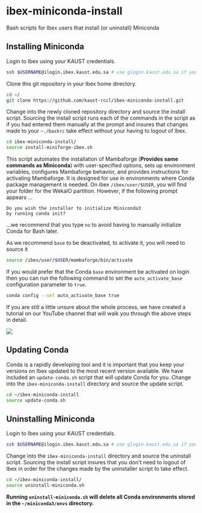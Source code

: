# ibex-miniconda-install
Bash scripts for Ibex users that install (or uninstall) Miniconda

## Installing Miniconda

Login to Ibex using your KAUST credentials.

```bash
ssh $USERNAME@ilogin.ibex.kaust.edu.sa # use glogin.kaust.edu.sa if you need GPU nodes
```

Clone this git repository in your Ibex home directory.

```bash
cd ~/
git clone https://github.com/kaust-rccl/ibex-miniconda-install.git
```

Change into the newly cloned repository directory and source the install script. Sourcing the 
install script runs each of the commands in the script as if you had entered them manually at 
the prompt and insures that changes made to your `~./bashrc` take effect without your having 
to logout of Ibex.

```bash
cd ibex-miniconda-install/
source install-miniforge-ibex.sh
```

This script automates the installation of Mambaforge (**Provides same commands as Miniconda**) with user-specified options, sets up environment variables, configures Mambaforge behavior, and provides instructions for activating Mambaforge. It is designed for use in environments where Conda package management is needed. On ibex `/ibex/user/$USER`, you will find your folder for the WekaIO partition. However, if the following prompt appears ...

```
Do you wish the installer to initialize Miniconda3
by running conda init?
```

...we recommend that you type `no` to avoid having to manually initialize Conda for Bash later. 

<!-- If you accidentally type `no`, don't worry. When the script finishes you simply need to type the  -->
<!-- following commands. -->

<!-- ```bash
conda init bash
source ~/.bashrc
``` -->
As we recommend `base` to be deactivated, to activate it, you will need to source it
```bash 
source /ibex/user/$USER/mambaforge/bin/activate 
```


<!-- By default, the Conda `base` environment is deactivated when you login to Ibex.  -->
If you would prefer that the Conda `base` environment be activated on login then you 
can run the following command to set the `auto_activate_base` configuration parameter to `true`.

```bash
conda config --set auto_activate_base true
```

If you are still a little unsure about the whole process, we have created a tutorial on our 
YouTube channel that will walk you through the above steps in detail.

[![](http://img.youtube.com/vi/X-W7aVXH3_w/0.jpg)](http://www.youtube.com/watch?v=X-W7aVXH3_w "How to install Miniconda3 into your Ibex home directory")

## Updating Conda

Conda is a rapidly developing tool and it is important that you keep your versions on 
Ibex updated to the most recent version available. We have included an `update-conda.sh` script 
that will update Conda for you. Change into the `ibex-miniconda-install` directory and source 
the update script.

```bash
cd ~/ibex-miniconda-install
source update-conda.sh
```

## Uninstalling Miniconda

Login to Ibex using your KAUST credentials.

```bash
ssh $USERNAME@ilogin.ibex.kaust.edu.sa # use glogin.kaust.edu.sa if you need GPU nodes
```

Change into the `ibex-miniconda-install` directory and source the uninstall script. Sourcing 
the install script insures that you don't need to logout of Ibex in order for the changes made 
by the uninstaller script to take effect. 

```bash
cd ~/ibex-miniconda-install/
source uninstall-miniconda.sh
```

**Running `uninstall-miniconda.sh` will delete all Conda environments stored in the
`~/miniconda3/envs` directory.**
